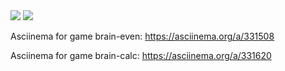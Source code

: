 <img src="https://github.com/MYiLA/frontend-project-lvl1/workflows/node-ci/badge.svg" />
<a href="https://codeclimate.com/github/MYiLA/frontend-project-lvl1/maintainability"><img src="https://api.codeclimate.com/v1/badges/e7431b9c53d3f13c757a/maintainability" /></a>

Asciinema for game brain-even:
https://asciinema.org/a/331508

Asciinema for game brain-calc:
https://asciinema.org/a/331620